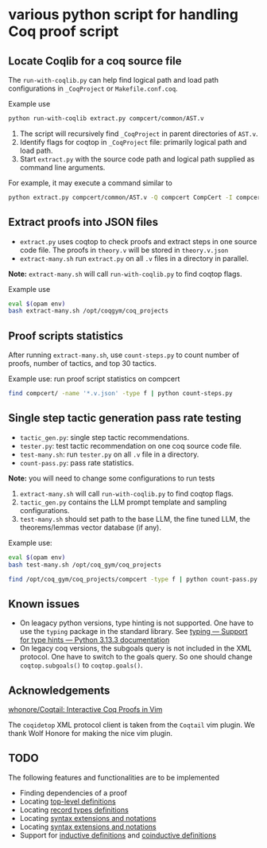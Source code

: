 # various python script for handling Coq proof script

## Locate Coqlib for a coq source file

The `run-with-coqlib.py` can help find logical path and load path configurations in `_CoqProject` or `Makefile.conf.coq`.

Example use

```bash
python run-with-coqlib extract.py compcert/common/AST.v
```

1. The script will recursively find `_CoqProject` in parent directories of `AST.v`.
2. Identify flags for coqtop in `_CoqProject` file: primarily logical path and load path.
3. Start `extract.py` with the source code path and logical path supplied as command line arguments.

For example, it may execute a command similar to

```bash
python extract.py compcert/common/AST.v -Q compcert CompCert -I compcert/ml
```

## Extract proofs into JSON files

- `extract.py` uses coqtop to check proofs and extract steps in one source code file. The proofs in `theory.v` will be stored in `theory.v.json`
- `extract-many.sh` run `extract.py` on all `.v` files in a directory in parallel.

**Note:** `extract-many.sh` will call `run-with-coqlib.py` to find coqtop flags.

Example use

```bash
eval $(opam env)
bash extract-many.sh /opt/coqgym/coq_projects
```

## Proof scripts statistics

After running `extract-many.sh`, use `count-steps.py` to count number of proofs, number of tactics, and top 30 tactics.

Example use: run proof script statistics on compcert

```bash
find compcert/ -name '*.v.json' -type f | python count-steps.py
```

## Single step tactic generation pass rate testing

- `tactic_gen.py`: single step tactic recommendations.
- `tester.py`: test tactic recommendation on one coq source code file.
- `test-many.sh`: run `tester.py` on all `.v` file in a directory.
- `count-pass.py`: pass rate statistics.

**Note:** you will need to change some configurations to run tests

1. `extract-many.sh` will call `run-with-coqlib.py` to find coqtop flags.
2. `tactic_gen.py` contains the LLM prompt template and sampling configurations.
3. `test-many.sh` should set path to the base LLM, the fine tuned LLM, the theorems/lemmas vector database (if any).

Example use:

```bash
eval $(opam env)
bash test-many.sh /opt/coq_gym/coq_projects

find /opt/coq_gym/coq_projects/compcert -type f | python count-pass.py
```

## Known issues

- On leagacy python versions, type hinting is not supported. One have to use the `typing` package in the standard library. See [typing — Support for type hints — Python 3.13.3 documentation](https://docs.python.org/3/library/typing.html)
- On legacy coq versions, the subgoals query is not included in the XML protocol. One have to switch to the goals query. So one should change `coqtop.subgoals()` to `coqtop.goals()`.


## Acknowledgements

[whonore/Coqtail: Interactive Coq Proofs in Vim](https://github.com/whonore/Coqtail)

The `coqidetop` XML protocol client is taken from the `Coqtail` vim plugin.
We thank Wolf Honore for making the nice vim plugin.

## TODO

The following features and functionalities are to be implemented

- Finding dependencies of a proof
- Locating [top-level definitions](https://rocq-prover.org/doc/V9.0.0/refman/language/core/definitions.html#top-level-definitions)
- Locating [record types definitions](https://rocq-prover.org/doc/V9.0.0/refman/language/core/records.html)
- Locating [syntax extensions and notations](https://rocq-prover.org/doc/V9.0.0/refman/user-extensions/syntax-extensions.html)
- Locating [syntax extensions and notations](https://rocq-prover.org/doc/V9.0.0/refman/user-extensions/syntax-extensions.html)
- Support for [inductive definitions](https://rocq-prover.org/doc/V9.0.0/refman/language/core/inductive.html) and [coinductive definitions](https://rocq-prover.org/doc/V9.0.0/refman/language/core/coinductive.html)

